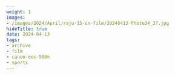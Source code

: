 ```yaml
---
weight: 1
images:
- /images/2024/April/raju-15-on-film/20240413-Photo34_37.jpg
hideTitle: true
date: 2024-04-13
tags:
- archive
- film
- canon-eos-500n
- sports
---
```

